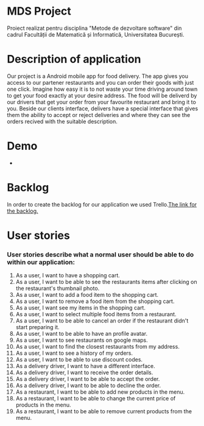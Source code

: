 # MDS Project

Proiect realizat pentru disciplina "Metode de dezvoltare software" din cadrul Facultății de Matematică și Informatică, Universitatea București.

# Description of application

Our project is a Android mobile app for food delivery. The app gives you access to our partener restaurants and you can order their goods with just one click.  Imagine how easy it is to not waste your time driving around town to get your food exactly at your desire address. The food will be deliverd by our drivers that get your order from your favourite restaurant and bring it to you. Beside our clients interface, delivers have a special interface that gives them the ability to accept or reject deliveries and where they can see the orders recived with the suitable description.

# Demo

-

# Backlog

In order to create the backlog for our application we used Trello.[The link for the backlog.](https://trello.com/b/9RWTZwVI/mds-project)


# User stories

### User stories describe what a normal user should be able to do within our application:

1. As a user, I want to have a shopping cart.
2. As a user, I want to be able to see the restaurants items after clicking on the restaurant's thumbnail photo.
3. As a user, I want to add a food item to the shopping cart.
4. As a user, I want to remove a food item from the shopping cart.
5. As a user, I want see my items in the shopping cart.
6. As a user, I want to select multiple food items from a restaurant.
7. As a user, I want to be able to cancel an order if the restaurant didn't start preparing it.
8. As a user, I want to be able to have an profile avatar. 
9. As a user, I want to see restaurants on google maps.
10. As a user, I want to find the closest restaurants from my address.
11. As a user, I want to see a history of my orders.
12. As a user, I want to be able to use discount codes.
13. As a delivery driver, I want to have a different interface.
14. As a delivery driver, I want to receive the order details.
15. As a delivery driver, I want to be able to accept the order.
16. As a delivery driver, I want to be able to decline the order.
17. As a restaurant, I want to be able to add new products  in the menu.
18. As a restaurant, I want to be able to change the current price of products in the menu.
19. As a restaurant, I want to be able to remove current products from the menu. 
